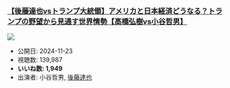 ### [【後藤達也vsトランプ大統領】アメリカと日本経済どうなる？トランプの野望から見通す世界情勢【高橋弘樹vs小谷哲男】](https://www.youtube.com/watch?v=8FGjBqOXPYw)
[![](https://img.youtube.com/vi/8FGjBqOXPYw/sddefault.jpg)](https://www.youtube.com/watch?v=8FGjBqOXPYw)
-   公開日: 2024-11-23
-   視聴数: 139,987
-   **いいね数: 1,949**
-   出演者: 小谷哲男, [後藤達也](/rehacq_fan/people/後藤達也 "wikilink")

